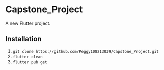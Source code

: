 # Capstone_Project

A new Flutter project.

## Installation

1. `git clone https://github.com/Peggy108213039/Capstone_Project.git`
2. `flutter clean`
3. `flutter pub get`
